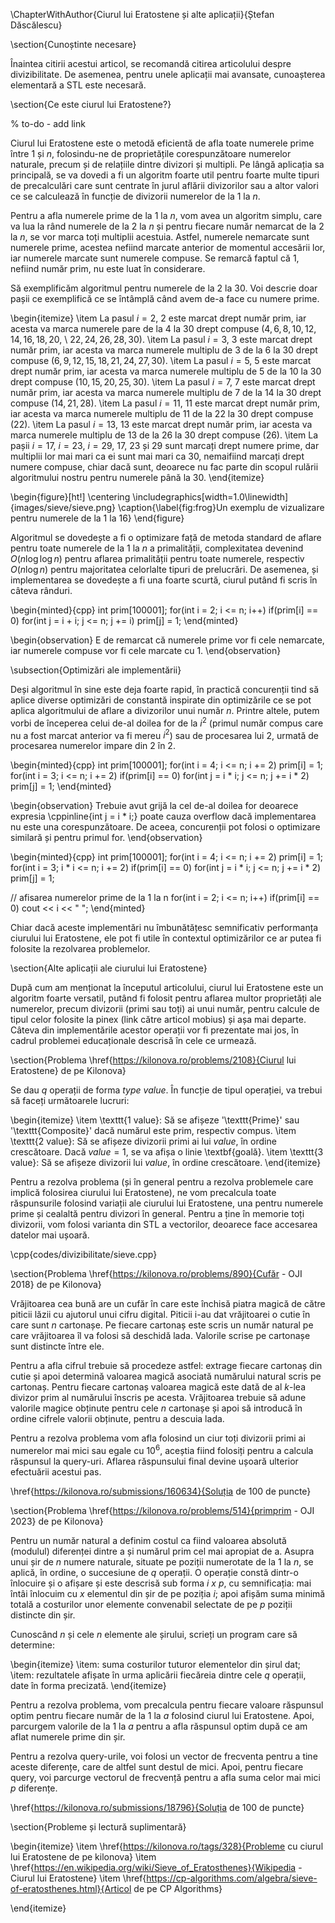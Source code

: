 \ChapterWithAuthor{Ciurul lui Eratostene și alte aplicații}{Ștefan Dăscălescu}

\section{Cunoștinte necesare}

Înaintea citirii acestui articol, se recomandă citirea articolului despre divizibilitate. De asemenea, pentru unele aplicații mai avansate, cunoașterea elementară a STL este necesară.

\section{Ce este ciurul lui Eratostene?}

% to-do - add link 

Ciurul lui Eratostene este o metodă eficientă de afla toate numerele prime între $1$ și $n$, folosindu-ne de proprietățile corespunzătoare numerelor naturale, precum și de relațiile dintre divizori și multipli. Pe lângă aplicația sa principală, se va dovedi a fi un algoritm foarte util pentru foarte multe tipuri de precalculări care sunt centrate în jurul aflării divizorilor sau a altor valori ce se calculează în funcție de divizorii numerelor de la $1$ la $n$.

Pentru a afla numerele prime de la $1$ la $n$, vom avea un algoritm simplu, care va lua la rând numerele de la $2$ la $n$ și pentru fiecare număr nemarcat de la $2$ la $n$, se vor marca toți multiplii acestuia. Astfel, numerele nemarcate sunt numerele prime, acestea nefiind marcate anterior de momentul accesării lor, iar numerele marcate sunt numerele compuse. Se remarcă faptul că $1$, nefiind număr prim, nu este luat în considerare.

Să exemplificăm algoritmul pentru numerele de la $2$ la $30$. Voi descrie doar pașii ce exemplifică ce se întâmplă când avem de-a face cu numere prime.

\begin{itemize}
    \item La pasul $i = 2$, $2$ este marcat drept număr prim, iar acesta va marca numerele pare de la $4$ la $30$ drept compuse $(4, 6, 8, 10, 12, 14, 16, 18, 20$, \\ $22, 24, 26, 28, 30)$.
    \item La pasul $i = 3$, $3$ este marcat drept număr prim, iar acesta va marca numerele multiplu de $3$ de la $6$ la $30$ drept compuse $(6, 9, 12, 15, 18, 21, 24, 27, 30)$.
    \item La pasul $i = 5$, $5$ este marcat drept număr prim, iar acesta va marca numerele multiplu de $5$ de la $10$ la $30$ drept compuse $(10, 15, 20, 25, 30)$.
    \item La pasul $i = 7$, $7$ este marcat drept număr prim, iar acesta va marca numerele multiplu de $7$ de la $14$ la $30$ drept compuse $(14, 21, 28)$.
    \item La pasul $i = 11$, $11$ este marcat drept număr prim, iar acesta va marca numerele multiplu de $11$ de la $22$ la $30$ drept compuse $(22)$.
    \item La pasul $i = 13$, $13$ este marcat drept număr prim, iar acesta va marca numerele multiplu de $13$ de la $26$ la $30$ drept compuse $(26)$.
    \item La pașii $i = 17$, $i = 23$, $i = 29$, $17$, $23$ și $29$ sunt marcați drept numere prime, dar multiplii lor mai mari ca ei sunt mai mari ca $30$, nemaifiind marcați drept numere compuse, chiar dacă sunt, deoarece nu fac parte din scopul rulării algoritmului nostru pentru numerele până la $30$.
\end{itemize}

\begin{figure}[ht!]
\centering
\includegraphics[width=1.0\linewidth]{images/sieve/sieve.png}
\caption{\label{fig:frog}Un exemplu de vizualizare pentru numerele de la $1$ la $16$}
\end{figure}

Algoritmul se dovedește a fi o optimizare față de metoda standard de aflare pentru toate numerele de la $1$ la $n$ a primalității, complexitatea devenind $O(n \log \log n)$ pentru aflarea primalității pentru toate numerele, respectiv $O(n \log n)$ pentru majoritatea celorlalte tipuri de prelucrări. De asemenea, și implementarea se dovedește a fi una foarte scurtă, ciurul putând fi scris în câteva rânduri. 

\begin{minted}{cpp}
int prim[100001];
for(int i = 2; i <= n; i++)
    if(prim[i] == 0)
        for(int j = i + i; j <= n; j += i)
            prim[j] = 1;
\end{minted} 

\begin{observation}
E de remarcat că numerele prime vor fi cele nemarcate, iar numerele compuse vor fi cele marcate cu $1$.
\end{observation}

\subsection{Optimizări ale implementării}

Deși algoritmul în sine este deja foarte rapid, în practică concurenții tind să aplice diverse optimizări de constantă inspirate din optimizările ce se pot aplica algoritmului de aflare a divizorilor unui număr $n$. Printre altele, putem vorbi de începerea celui de-al doilea for de la $i^2$ (primul număr compus care nu a fost marcat anterior va fi mereu $i^2$) sau de procesarea lui $2$, urmată de procesarea numerelor impare din $2$ în $2$.

\begin{minted}{cpp}
int prim[100001];
for(int i = 4; i <= n; i += 2)
    prim[i] = 1;
for(int i = 3; i <= n; i += 2)
    if(prim[i] == 0)
        for(int j = i * i; j <= n; j += i * 2)
            prim[j] = 1;
\end{minted} 

\begin{observation}
Trebuie avut grijă la cel de-al doilea for deoarece expresia \cppinline{int j = i * i;} poate cauza overflow dacă implementarea nu este una corespunzătoare. De aceea, concurenții pot folosi o optimizare similară și pentru primul for.
\end{observation}

\begin{minted}{cpp}
int prim[100001];
for(int i = 4; i <= n; i += 2)
    prim[i] = 1;
for(int i = 3; i * i <= n; i += 2)
    if(prim[i] == 0)
        for(int j = i * i; j <= n; j += i * 2)
            prim[j] = 1;

// afisarea numerelor prime de la 1 la n
for(int i = 2; i <= n; i++)
    if(prim[i] == 0) 
        cout << i << " ";
\end{minted} 

Chiar dacă aceste implementări nu îmbunătățesc semnificativ performanța ciurului lui Eratostene, ele pot fi utile în contextul optimizărilor ce ar putea fi folosite la rezolvarea problemelor. 

\section{Alte aplicații ale ciurului lui Eratostene}

După cum am menționat la începutul articolului, ciurul lui Eratostene este un algoritm foarte versatil, putând fi folosit pentru aflarea multor proprietăți ale numerelor, precum divizorii (primi sau toți) ai unui număr, pentru calcule de tipul celor folosite la pinex (link către articol mobius) și așa mai departe. Câteva din implementările acestor operații vor fi prezentate mai jos, în cadrul problemei educaționale descrisă în cele ce urmează. 

\section{Problema \href{https://kilonova.ro/problems/2108}{Ciurul lui Eratostene} de pe Kilonova}

Se dau $q$ operații de forma $type \ value$. În funcție de tipul operației, va trebui să faceți următoarele lucruri:

\begin{itemize}
\item \texttt{1 value}: Să se afișeze '\texttt{Prime}' sau '\texttt{Composite}' dacă numărul este prim, respectiv compus.
\item \texttt{2 value}: Să se afișeze divizorii primi ai lui $value$, în ordine crescătoare. Dacă $value = 1$, se va afișa o linie \textbf{goală}.
\item \texttt{3 value}: Să se afișeze divizorii lui $value$, în ordine crescătoare.
\end{itemize}

Pentru a rezolva problema (și în general pentru a rezolva problemele care implică folosirea ciurului lui Eratostene), ne vom precalcula toate răspunsurile folosind variații ale ciurului lui Eratostene, una pentru numerele prime și cealaltă pentru divizori în general. Pentru a ține în memorie toți divizorii, vom folosi varianta din STL a vectorilor, deoarece face accesarea datelor mai ușoară.

\cpp{codes/divizibilitate/sieve.cpp}

\section{Problema \href{https://kilonova.ro/problems/890}{Cufăr - OJI 2018} de pe Kilonova}

Vrăjitoarea cea bună are un cufăr în care este închisă piatra magică de către piticii lăzii cu ajutorul unui cifru digital. Piticii i-au dat vrăjitoarei o cutie în care sunt $n$ cartonașe. Pe fiecare cartonaș este scris un număr natural pe care vrăjitoarea îl va folosi să deschidă lada. Valorile scrise pe cartonașe sunt distincte între ele.

Pentru a afla cifrul trebuie să procedeze astfel: extrage fiecare cartonaș din cutie și apoi determină valoarea magică asociată numărului natural scris pe cartonaș. Pentru fiecare cartonaș valoarea magică este dată de al $k$-lea divizor prim al numărului înscris pe acesta. Vrăjitoarea trebuie să adune valorile magice obținute pentru cele $n$ cartonașe și apoi să introducă în ordine cifrele valorii obținute, pentru a descuia lada.

Pentru a rezolva problema vom afla folosind un ciur toți divizorii primi ai numerelor mai mici sau egale cu $10^6$, aceștia fiind folosiți pentru a calcula răspunsul la query-uri. Aflarea răspunsului final devine ușoară ulterior efectuării acestui pas.

\href{https://kilonova.ro/submissions/160634}{Soluția de $100$ de puncte}

\section{Problema \href{https://kilonova.ro/problems/514}{primprim - OJI 2023} de pe Kilonova}

Pentru un număr natural a definim costul ca fiind valoarea absolută (modulul) diferenței dintre a și numărul prim cel mai apropiat de a. Asupra unui șir de $n$ numere naturale, situate pe poziții numerotate de la $1$ la $n$, se aplică, în ordine, o succesiune de $q$ operații. O operație constă dintr-o înlocuire și o afișare și este descrisă sub forma $i \ x \ p$, cu semnificația: mai întâi înlocuim cu $x$ elementul din șir de pe poziția $i$; apoi afișăm suma minimă totală a costurilor unor elemente convenabil selectate de pe $p$ poziții distincte din șir.

Cunoscând $n$ și cele $n$ elemente ale șirului, scrieți un program care să determine:

\begin{itemize}
\item: suma costurilor tuturor elementelor din șirul dat;
\item: rezultatele afișate în urma aplicării fiecăreia dintre cele $q$ operații, date în forma precizată.
\end{itemize}

Pentru a rezolva problema, vom precalcula pentru fiecare valoare răspunsul optim pentru fiecare număr de la $1$ la $a$ folosind ciurul lui Eratostene. Apoi, parcurgem valorile de la $1$ la $a$ pentru a afla răspunsul optim după ce am aflat numerele prime din șir. 

Pentru a rezolva query-urile, voi folosi un vector de frecventa pentru a tine aceste diferențe, care de altfel sunt destul de mici. Apoi, pentru fiecare query, voi parcurge vectorul de frecvență pentru a afla suma celor mai mici $p$ diferențe.

\href{https://kilonova.ro/submissions/18796}{Soluția de $100$ de puncte}

\section{Probleme și lectură suplimentară}

\begin{itemize}
\item \href{https://kilonova.ro/tags/328}{Probleme cu ciurul lui Eratostene de pe kilonova}
\item \href{https://en.wikipedia.org/wiki/Sieve_of_Eratosthenes}{Wikipedia - Ciurul lui Eratostene}
\item \href{https://cp-algorithms.com/algebra/sieve-of-eratosthenes.html}{Articol de pe CP Algorithms}

\end{itemize}


